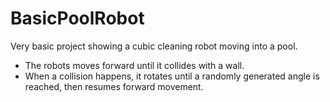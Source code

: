 # BasicPoolRobot

Very basic project showing a cubic cleaning robot moving into a pool.

- The robots moves forward until it collides with a wall.
- When a collision happens, it rotates until a randomly generated angle is reached, then resumes forward movement.
